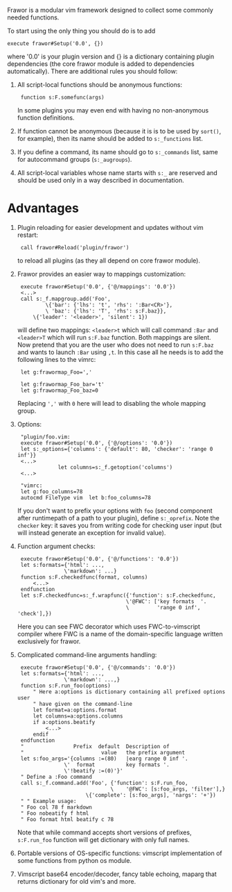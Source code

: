 Frawor is a modular vim framework designed to collect some commonly needed 
functions.

To start using the only thing you should do is to add

    execute frawor#Setup('0.0', {})

where '0.0' is your plugin version and {} is a dictionary containing plugin 
dependencies (the core frawor module is added to dependencies automatically). 
There are additional rules you should follow:

1. All script-local functions should be anonymous functions:

        function s:F.somefunc(args)

    In some plugins you may even end with having no non-anonymous function 
    definitions.

2. If function cannot be anonymous (because it is is to be used by `sort()`, for 
    example), then its name should be added to `s:_functions` list.

3. If you define a command, its name should go to `s:_commands` list, same for 
    autocommand groups (`s:_augroups`).

4. All script-local variables whose name starts with `s:_` are reserved and 
    should be used only in a way described in documentation.

Advantages
==========

1. Plugin reloading for easier development and updates without vim restart:

        call frawor#Reload('plugin/frawor')

    to reload all plugins (as they all depend on core frawor module).

2. Frawor provides an easier way to mappings customization:

        execute frawor#Setup('0.0', {'@/mappings': '0.0'})
        <...>
        call s:_f.mapgroup.add('Foo',
                \{'bar': {'lhs': 't', 'rhs': ':Bar<CR>'},
                \ 'baz': {'lhs': 'T', 'rhs': s:F.baz}},
            \{'leader': '<leader>', 'silent': 1})
    will define two mappings: `<leader>t` which will call command `:Bar` and 
    `<leader>T` which will run `s:F.baz` function. Both mappings are silent. Now 
    pretend that you are the user who does not need to run `s:F.baz` and wants to 
    launch `:Bar` using `,t`. In this case all he needs is to add the following 
    lines to the vimrc:

        let g:frawormap_Foo=','

        let g:frawormap_Foo_bar='t'
        let g:frawormap_Foo_baz=0

    Replacing `','` with `0` here will lead to disabling the whole mapping 
    group.

3. Options:

        "plugin/foo.vim:
        execute frawor#Setup('0.0', {'@/options': '0.0'})
        let s:_options={'columns': {'default': 80, 'checker': 'range 0 inf'}}
        <...>
                    let columns=s:_f.getoption('columns')
        <...>

        "vimrc:
        let g:foo_columns=78
        autocmd FileType vim  let b:foo_columns=78
    If you don't want to prefix your options with `foo` (second component after 
    runtimepath of a path to your plugin), define `s:_oprefix`. Note the 
    `checker` key: it saves you from writing code for checking user input (but 
    will instead generate an exception for invalid value).

4. Function argument checks:

        execute frawor#Setup('0.0', {'@/functions': '0.0'})
        let s:formats={'html': ...,
                      \'markdown': ...}
        function s:F.checkedfunc(format, columns)
            <...>
        endfunction
        let s:F.checkedfunc=s:_f.wrapfunc({'function': s:F.checkedfunc,
                                          \'@FWC': ['key formats  '.
                                          \         'range 0 inf', 'check'],})

    Here you can see FWC decorator which uses FWC-to-vimscript compiler where FWC 
    is a name of the domain-specific language written exclusively for frawor.

5. Complicated command-line arguments handling:

        execute frawor#Setup('0.0', {'@/commands': '0.0'})
        let s:formats={'html': ...,
                      \'markdown': ...,}
        function s:F.run_foo(options)
            " Here a:options is dictionary containing all prefixed options user
            " have given on the command-line
            let format=a:options.format
            let columns=a:options.columns
            if a:options.beatify
                <...>
            endif
        endfunction
        "                Prefix  default  Description of
        "                         value   the prefix argument
        let s:foo_args='{columns :=(80)   |earg range 0 inf '.
                      \'  format          key formats '.
                      \'!beatify :=(0)'}'
        " Define a :Foo command
        call s:_f.command.add('Foo', {'function': s:F.run_foo,
                                     \    '@FWC': [s:foo_args, 'filter'],}
                             \{'complete': [s:foo_args], 'nargs': '+'})
        " " Example usage:
        " Foo col 78 f markdown
        " Foo nobeatify f html
        " Foo format html beatify c 78

    Note that while command accepts short versions of prefixes, `s:F.run_foo` 
    function will get dictionary with only full names.

6. Portable versions of OS-specific functions: vimscript implementation of some 
    functions from python os module.

7. Vimscript base64 encoder/decoder, fancy table echoing, maparg that returns 
    dictionary for old vim's and more.
